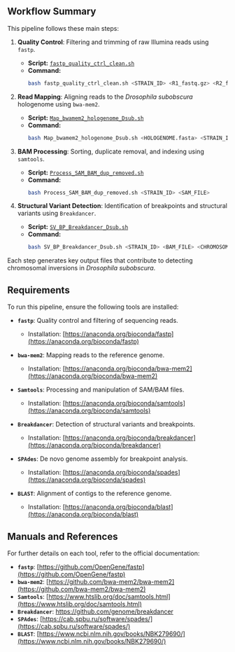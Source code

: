 ## **Workflow Summary**

This pipeline follows these main steps:

1. **Quality Control**: Filtering and trimming of raw Illumina reads using `fastp`.  
   - **Script:** [`fastp_quality_ctrl_clean.sh`](fastp_quality_ctrl_clean.sh)  
   - **Command:**
     ```bash
     bash fastp_quality_ctrl_clean.sh <STRAIN_ID> <R1_fastq.gz> <R2_fastq.gz>
     ```

2. **Read Mapping**: Aligning reads to the *Drosophila subobscura* hologenome using `bwa-mem2`.  
   - **Script:** [`Map_bwamem2_hologenome_Dsub.sh`](Map_bwamem2_hologenome_Dsub.sh)  
   - **Command:**
     ```bash
     bash Map_bwamem2_hologenome_Dsub.sh <HOLOGENOME.fasta> <STRAIN_ID> <R1_fastq.gz> <R2_fastq.gz> <LIBRARY> <PLATFORM_UNIT>
     ```

3. **BAM Processing**: Sorting, duplicate removal, and indexing using `samtools`.  
   - **Script:** [`Process_SAM_BAM_dup_removed.sh`](Process_SAM_BAM_dup_removed.sh)  
   - **Command:**
     ```bash
     bash Process_SAM_BAM_dup_removed.sh <STRAIN_ID> <SAM_FILE>
     ```

4. **Structural Variant Detection**: Identification of breakpoints and structural variants using `Breakdancer`.  
   - **Script:** [`SV_BP_Breakdancer_Dsub.sh`](SV_BP_Breakdancer_Dsub.sh)  
   - **Command:**
     ```bash
     bash SV_BP_Breakdancer_Dsub.sh <STRAIN_ID> <BAM_FILE> <CHROMOSOME>
     ```

Each step generates key output files that contribute to detecting chromosomal inversions in *Drosophila subobscura*.

## **Requirements**
To run this pipeline, ensure the following tools are installed:

- **`fastp`**: Quality control and filtering of sequencing reads.  
  - Installation: [https://anaconda.org/bioconda/fastp](https://anaconda.org/bioconda/fastp)  

- **`bwa-mem2`**: Mapping reads to the reference genome.  
  - Installation: [https://anaconda.org/bioconda/bwa-mem2](https://anaconda.org/bioconda/bwa-mem2)  

- **`Samtools`**: Processing and manipulation of SAM/BAM files.  
  - Installation: [https://anaconda.org/bioconda/samtools](https://anaconda.org/bioconda/samtools)  

- **`Breakdancer`**: Detection of structural variants and breakpoints.  
  - Installation: [https://anaconda.org/bioconda/breakdancer](https://anaconda.org/bioconda/breakdancer)  

- **`SPAdes`**: De novo genome assembly for breakpoint analysis.  
  - Installation: [https://anaconda.org/bioconda/spades](https://anaconda.org/bioconda/spades)  

- **`BLAST`**: Alignment of contigs to the reference genome.  
  - Installation: [https://anaconda.org/bioconda/blast](https://anaconda.org/bioconda/blast)  


## **Manuals and References**
For further details on each tool, refer to the official documentation:

- **`fastp`**: [https://github.com/OpenGene/fastp](https://github.com/OpenGene/fastp)  
- **`bwa-mem2`**: [https://github.com/bwa-mem2/bwa-mem2](https://github.com/bwa-mem2/bwa-mem2)  
- **`Samtools`**: [https://www.htslib.org/doc/samtools.html](https://www.htslib.org/doc/samtools.html)  
- **`Breakdancer`**: https://github.com/genome/breakdancer
- **`SPAdes`**: [https://cab.spbu.ru/software/spades/](https://cab.spbu.ru/software/spades/)  
- **`BLAST`**: [https://www.ncbi.nlm.nih.gov/books/NBK279690/](https://www.ncbi.nlm.nih.gov/books/NBK279690/)  


